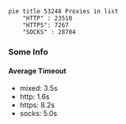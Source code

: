
```mermaid
pie title 53248 Proxies in list
    "HTTP" : 23510
    "HTTPS": 7267
    "SOCKS" : 28704
```

### Some Info
#### Average Timeout

- mixed: 3.5s
- http: 1.6s
- https: 8.2s
- socks: 5.0s